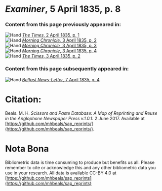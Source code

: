 # *Examiner*, 5 April 1835, p. 8  
  
### Content from this page previously appeared in:  
![Hand](http://scissorsandpaste.net/wp-content/uploads/2017/06/smallhandpointer.png) [*The Times*, 2 April 1835, p. 1](https://mhbeals.github.io/sap_html/The-Times/The-Times-2-April-1835-p-1)  
![Hand](http://scissorsandpaste.net/wp-content/uploads/2017/06/smallhandpointer.png) [*Morning Chronicle*, 3 April 1835, p. 2](https://mhbeals.github.io/sap_html/Morning-Chronicle/Morning-Chronicle-3-April-1835-p-2)  
![Hand](http://scissorsandpaste.net/wp-content/uploads/2017/06/smallhandpointer.png) [*Morning Chronicle*, 3 April 1835, p. 3](https://mhbeals.github.io/sap_html/Morning-Chronicle/Morning-Chronicle-3-April-1835-p-3)  
![Hand](http://scissorsandpaste.net/wp-content/uploads/2017/06/smallhandpointer.png) [*Morning Chronicle*, 3 April 1835, p. 4](https://mhbeals.github.io/sap_html/Morning-Chronicle/Morning-Chronicle-3-April-1835-p-4)  
![Hand](http://scissorsandpaste.net/wp-content/uploads/2017/06/smallhandpointer.png) [*The Times*, 3 April 1835, p. 2](https://mhbeals.github.io/sap_html/The-Times/The-Times-3-April-1835-p-2)  
  
### Content from this page subsequently appeared in:  
![Hand](http://scissorsandpaste.net/wp-content/uploads/2017/06/smallhandpointer.png) [*Belfast News-Letter*, 7 April 1835, p. 4](https://mhbeals.github.io/sap_html/Belfast-News-Letter/Belfast-News-Letter-7-April-1835-p-4)  


# Citation: 

Beals. M. H. *Scissors and Paste Database: A Map of Reprinting and Reuse in the Anglophone Newspaper Press v.1.0.1.* 2 June 2017. Available at [https://github.com/mhbeals/sap_reprints/](https://github.com/mhbeals/sap_reprints/). 

# Nota Bona

Bibliometric data is time consuming to produce but benefits us all. Please remember to cite or acknowledge this and any other bibliometric data you use in your research. All data is available CC-BY 4.0 at [https://github.com/mhbeals/sap_reprints](https://github.com/mhbeals/sap_reprints)